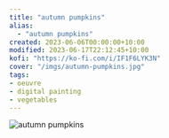 ```yaml
---
title: "autumn pumpkins"
alias:
  - "autumn pumpkins"
created: 2023-06-06T00:00:00+10:00
modified: 2023-06-17T22:12:45+10:00
kofi: "https://ko-fi.com/i/IF1F6LYK3N"
cover: "/imgs/autumn-pumpkins.jpg"
tags:
- oeuvre
- digital painting
- vegetables
---
```


![autumn pumpkins](art/imgs/autumn-pumpkins.jpg)